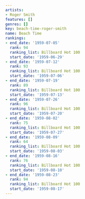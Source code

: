 ```yaml
---
artists:
- Roger Smith
features: []
genres: []
key: beach-time-roger-smith
name: Beach Time
rankings:
- end_date: '1959-07-05'
  rank: 94
  ranking_list: Billboard Hot 100
  start_date: '1959-06-29'
- end_date: '1959-07-12'
  rank: 93
  ranking_list: Billboard Hot 100
  start_date: '1959-07-06'
- end_date: '1959-07-19'
  rank: 89
  ranking_list: Billboard Hot 100
  start_date: '1959-07-13'
- end_date: '1959-07-26'
  rank: 96
  ranking_list: Billboard Hot 100
  start_date: '1959-07-20'
- end_date: '1959-08-02'
  rank: 75
  ranking_list: Billboard Hot 100
  start_date: '1959-07-27'
- end_date: '1959-08-09'
  rank: 64
  ranking_list: Billboard Hot 100
  start_date: '1959-08-03'
- end_date: '1959-08-16'
  rank: 76
  ranking_list: Billboard Hot 100
  start_date: '1959-08-10'
- end_date: '1959-08-23'
  rank: 94
  ranking_list: Billboard Hot 100
  start_date: '1959-08-17'
---
```


